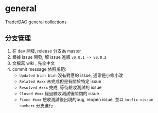 # general

TraderDAO general collections

## 分支管理

1. 在 dev 開發, release 分支為 master
2. 根據 issue 開發, 解 issue 進版 `v0.0.1 -> v0.0.2`
3. 文檔寫 wiki , 先全中文
4. commit message 依照規範: 
    - `Updated blah blah` 沒有對應的 issue, 通常是小修小改
    - `Related #xxx` 未完成但是有關於特定 issue 
    - `Resolved #xxx` 完成, 等待驗收測試的 issue 
    - `Closed #xxx` 經過驗收測試後關閉的 issue 
    - `Fixed #xxx` 驗收測試後出現的bug, reopen issue, 並以 `hotfix-<issue number>` 分支進行
